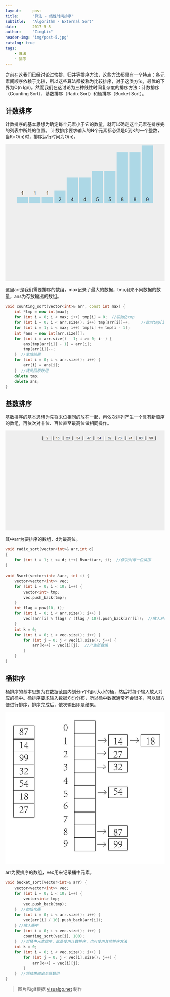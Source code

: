 ```yaml
---
layout:     post
title:      "算法 - 线性时间排序"
subtitle:   "Algorithm - External Sort"
date:       2017-5-8
author:     "ZingLix"
header-img: "img/post-5.jpg"
catalog: true
tags:
    - 算法
    - 排序
---
```


之前[在这](/2017/03/03/Sort/)我们已经讨论过快排、归并等排序方法，这些方法都具有一个特点：各元素间顺序依赖于比较，所以这些算法都被称为比较排序，对于这类方法，最优的下界为O(n lgn)。然而我们在这讨论为三种线性时间复杂度的排序方法：计数排序（Counting Sort）、基数排序（Radix Sort）和桶排序（Bucket Sort）。

## 计数排序
计数排序的基本思想为确定每个元素小于它的数量，就可以确定这个元素在排序完的列表中所处的位置。
计数排序要求输入的N个元素都必须是0到K的一个整数，当K=O(n)时，排序运行时间为O(n)。

![CountingSort.gif](/img/in-post/ExternalSort/CountingSort.gif)

这里arr是我们需要排序的数组，max记录了最大的数据，tmp用来不同数据的数量，ans为存放输出的数组。

``` cpp
void counting_sort(vector<int>& arr, const int max) {
    int *tmp = new int[max];
    for (int i = 0; i < max; i++) tmp[i] = 0;  //初始化tmp
    for (int i = 0; i < arr.size(); i++) tmp[arr[i]]++;     //此时tmp[i]即为i的数量
    for (int i = 1; i < max; i++) tmp[i] += tmp[i - 1];
    int *ans = new int[arr.size()];
    for (int i = arr.size() - 1; i >= 0; i--) {
        ans[tmp[arr[i]] - 1] = arr[i];
        tmp[arr[i]]--;
    }  //生成结果
    for (int i = 0; i < arr.size(); i++) {
        arr[i] = ans[i];
    }  //拷贝回原数组
    delete tmp;
    delete ans;
}
```


## 基数排序

基数排序的基本思想为先将末位相同的放在一起，再依次排列产生一个具有新顺序的数组，再依次对十位、百位直至最高位做相同操作。

![RadixSort.gif](/img/in-post/ExternalSort/RadixSort.gif)

其中arr为要排序的数组，d为最高位。

``` cpp
void radix_sort(vector<int>& arr,int d)
{
    for (int i = 1; i <= d; i++) Rsort(arr, i);  //依次对每一位排序
}

void Rsort(vector<int> &arr, int i) {
    vector<vector<int>> vec;
    for (int i = 0; i < 10; i++) {
        vector<int> tmp;
        vec.push_back(tmp);
    }
    int flag = pow(10, i);
    for (int i = 0; i < arr.size(); i++) {
        vec[(arr[i] % flag) / (flag / 10)].push_back(arr[i]);  //放入对应的容器
    }
    int k = 0;
    for (int i = 0; i < vec.size(); i++) {
        for (int j = 0; j < vec[i].size(); j++) {
            arr[k++] = vec[i][j];  //产生新数组
        }
    }
}
```

## 桶排序

桶排序的基本思想为在数据范围内划分n个相同大小的桶，然后将每个输入放入对应的桶中。桶排序要求输入数据均匀分布，所以桶中数据通常不会很多，可以很方便进行排序，排序完成后，依次输出即是结果。

![BucketSort.jpg](/img/in-post/ExternalSort/BucketSort.jpg)

arr为要排序的数组，vec用来记录桶中元素。

``` cpp
void bucket_sort(vector<int>& arr) {
    vector<vector<int>> vec;
    for (int i = 0; i < 10; i++) {
        vector<int> tmp;
        vec.push_back(tmp);
    }  //初始化桶
    for (int i = 0; i < arr.size(); i++) {
        vec[arr[i] / 10].push_back(arr[i]);
    } //放入桶中
    for (int i = 0; i < vec.size(); i++) {
        counting_sort(vec[i], 100);
    }  //对桶中元素排序，此处使用计数排序，也可使用其他排序方法
    int k = 0;
    for (int i = 0; i < vec.size(); i++) {
        for (int j = 0; j < vec[i].size(); j++) {
            arr[k++] = vec[i][j];
        }
    }  //将结果输出至原数组
}
```

> 图片和gif根据 [visualgo.net](https://visualgo.net/) 制作
